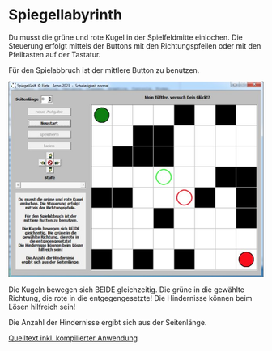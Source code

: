 # Spiegellabyrinth

Du musst die grüne und rote Kugel in der Spielfeldmitte einlochen.
Die Steuerung erfolgt mittels der Buttons mit den Richtungspfeilen oder mit den Pfeiltasten auf der Tastatur.

Für den Spielabbruch ist der mittlere Button zu benutzen.

![Screenshot](preview.jpg)

Die Kugeln bewegen sich BEIDE gleichzeitig. Die grüne in die gewählte Richtung, die rote in die entgegengesetzte!
Die Hindernisse können beim Lösen hilfreich sein!

Die Anzahl der Hindernisse ergibt sich aus der Seitenlänge.

[Quelltext inkl. kompilierter Anwendung](https://raw.githubusercontent.com/jaenicke/fiete/main/Spiegellabyrinth/SpiegelGolf.zip)
